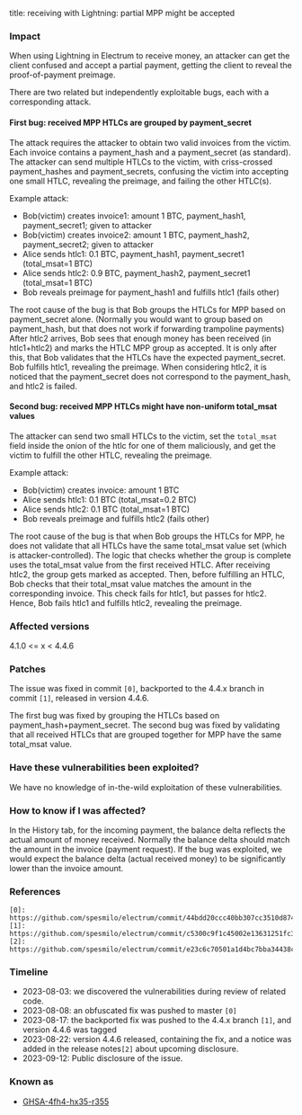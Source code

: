 title:
receiving with Lightning: partial MPP might be accepted


### Impact
When using Lightning in Electrum to receive money, an attacker can get the client confused and accept a partial payment, getting the client to reveal the proof-of-payment preimage.

There are two related but independently exploitable bugs, each with a corresponding attack.

#### First bug: received MPP HTLCs are grouped by payment_secret

The attack requires the attacker to obtain two valid invoices from the victim. Each invoice contains a payment_hash and a payment_secret (as standard). The attacker can send multiple HTLCs to the victim, with criss-crossed payment_hashes and payment_secrets, confusing the victim into accepting one small HTLC, revealing the preimage, and failing the other HTLC(s).

Example attack:
- Bob(victim) creates invoice1: amount 1 BTC, payment_hash1, payment_secret1; given to attacker
- Bob(victim) creates invoice2: amount 1 BTC, payment_hash2, payment_secret2; given to attacker
- Alice sends htlc1: 0.1 BTC, payment_hash1, payment_secret1  (total_msat=1 BTC)
- Alice sends htlc2: 0.9 BTC, payment_hash2, payment_secret1  (total_msat=1 BTC)
- Bob reveals preimage for payment_hash1 and fulfills htlc1 (fails other)

The root cause of the bug is that Bob groups the HTLCs for MPP based on payment_secret alone. (Normally you would want to group based on payment_hash, but that does not work if forwarding trampoline payments) After htlc2 arrives, Bob sees that enough money has been received (in htlc1+htlc2) and marks the HTLC MPP group as accepted. It is only after this, that Bob validates that the HTLCs have the expected payment_secret. Bob fulfills htlc1, revealing the preimage. When considering htlc2, it is noticed that the payment_secret does not correspond to the payment_hash, and htlc2 is failed.

#### Second bug: received MPP HTLCs might have non-uniform total_msat values

The attacker can send two small HTLCs to the victim, set the `total_msat` field inside the onion of the htlc for one of them maliciously, and get the victim to fulfill the other HTLC, revealing the preimage.

Example attack:
- Bob(victim) creates invoice: amount 1 BTC
- Alice sends htlc1: 0.1 BTC  (total_msat=0.2 BTC)
- Alice sends htlc2: 0.1 BTC  (total_msat=1 BTC)
- Bob reveals preimage and fulfills htlc2 (fails other)

The root cause of the bug is that when Bob groups the HTLCs for MPP, he does not validate that all HTLCs have the same total_msat value set (which is attacker-controlled). The logic that checks whether the group is complete uses the total_msat value from the first received HTLC. After receiving htlc2, the group gets marked as accepted. Then, before fulfilling an HTLC, Bob checks that their total_msat value matches the amount in the corresponding invoice. This check fails for htlc1, but passes for htlc2. Hence, Bob fails htlc1 and fulfills htlc2, revealing the preimage.


### Affected versions

4.1.0 <= x < 4.4.6


### Patches
The issue was fixed in commit `[0]`, backported to the 4.4.x branch in commit `[1]`, released in version 4.4.6.

The first bug was fixed by grouping the HTLCs based on payment_hash+payment_secret.
The second bug was fixed by validating that all received HTLCs that are grouped together for MPP have the same total_msat value.

### Have these vulnerabilities been exploited?
We have no knowledge of in-the-wild exploitation of these vulnerabilities.

### How to know if I was affected?
In the History tab, for the incoming payment, the balance delta reflects the actual amount of money received.
Normally the balance delta should match the amount in the invoice (payment request). If the bug was exploited, we would expect the balance delta (actual received money) to be significantly lower than the invoice amount.


### References
```
[0]: https://github.com/spesmilo/electrum/commit/44bdd20ccc40bb307cc3510d8741af7058e2c6e8
[1]: https://github.com/spesmilo/electrum/commit/c5300c9f1c45002e13631251fc3a5575d3e43629
[2]: https://github.com/spesmilo/electrum/commit/e23c6c70501a1d4bc7bba34438ce7b4e84894191
```


### Timeline
- 2023-08-03: we discovered the vulnerabilities during review of related code.
- 2023-08-08: an obfuscated fix was pushed to master `[0]`
- 2023-08-17: the backported fix was pushed to the 4.4.x branch `[1]`, and version 4.4.6 was tagged
- 2023-08-22: version 4.4.6 released, containing the fix, and a notice was added in the release notes`[2]` about upcoming disclosure.
- 2023-09-12: Public disclosure of the issue.


### Known as

- [GHSA-4fh4-hx35-r355](https://github.com/spesmilo/electrum/security/advisories/GHSA-8r85-vp7r-hjxf)

